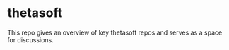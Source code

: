 # thetasoft
This repo gives an overview of key thetasoft repos and serves as a space for discussions.
